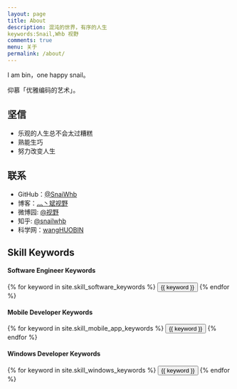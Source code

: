 ```yaml
---
layout: page
title: About
description: 混沌的世界，有序的人生
keywords:Snail,Whb 视野
comments: true
menu: 关于
permalink: /about/
---
```


I am bin，one happy snail。

仰慕「优雅编码的艺术」。

## 坚信
* 乐观的人生总不会太过糟糕
* 熟能生巧
* 努力改变人生

## 联系

* GitHub：[@SnaiWhb](https://github.com/SnailWhb)
* 博客：[灬丶斌视野](http://blog.sina.com.cn/u/2517674831)
* 微博园: [@视野](https://home.cnblogs.com/u/whb-20160329/)
* 知乎: [@snailwhb](https://www.zhihu.com/people/snailwhb/)
* 科学网：[wangHUOBIN](http://blog.sciencenet.cn/u/wangHUOBIN)


## Skill Keywords

#### Software Engineer Keywords
<div class="btn-inline">
    {% for keyword in site.skill_software_keywords %}
    <button class="btn btn-outline" type="button">{{ keyword }}</button>
    {% endfor %}
</div>

#### Mobile Developer Keywords
<div class="btn-inline">
    {% for keyword in site.skill_mobile_app_keywords %}
    <button class="btn btn-outline" type="button">{{ keyword }}</button>
    {% endfor %}
</div>

#### Windows Developer Keywords
<div class="btn-inline">
    {% for keyword in site.skill_windows_keywords %}
    <button class="btn btn-outline" type="button">{{ keyword }}</button>
    {% endfor %}
</div>

